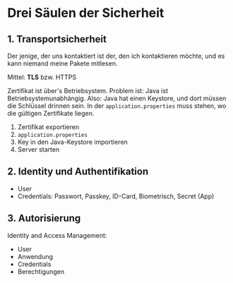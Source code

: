 # Drei Säulen der Sicherheit

## 1. Transportsicherheit
Der jenige, der uns kontaktiert ist der, den ich kontaktieren möchte, und es kann niemand meine Pakete mitlesen. 

Mittel: **TLS** bzw. HTTPS

Zertifikat ist über's Betriebsystem. Problem ist: Java ist Betriebsystemunabhängig. Also: Java hat einen Keystore, und dort müssen die Schlüssel drinnen sein. In der `application.properties` muss stehen, wo die gültigen Zertifikate liegen. 

1. Zertifikat exportieren
2. `application.properties`
3. Key in den Java-Keystore importieren
4. Server starten

## 2. Identity und Authentifikation

- User
- Credentials: Passwort, Passkey, ID-Card, Biometrisch, Secret (App)

## 3. Autorisierung

Identity and Access Management:
- User
- Anwendung
- Credentials
- Berechtigungen


